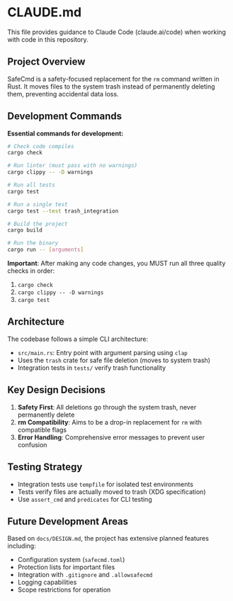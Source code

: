 # CLAUDE.md

This file provides guidance to Claude Code (claude.ai/code) when working with code in this repository.

## Project Overview

SafeCmd is a safety-focused replacement for the `rm` command written in Rust. It moves files to the system trash instead of permanently deleting them, preventing accidental data loss.

## Development Commands

**Essential commands for development:**
```bash
# Check code compiles
cargo check

# Run linter (must pass with no warnings)
cargo clippy -- -D warnings

# Run all tests
cargo test

# Run a single test
cargo test --test trash_integration

# Build the project
cargo build

# Run the binary
cargo run -- [arguments]
```

**Important**: After making any code changes, you MUST run all three quality checks in order:
1. `cargo check`
2. `cargo clippy -- -D warnings`
3. `cargo test`

## Architecture

The codebase follows a simple CLI architecture:
- `src/main.rs`: Entry point with argument parsing using `clap`
- Uses the `trash` crate for safe file deletion (moves to system trash)
- Integration tests in `tests/` verify trash functionality

## Key Design Decisions

1. **Safety First**: All deletions go through the system trash, never permanently delete
2. **rm Compatibility**: Aims to be a drop-in replacement for `rm` with compatible flags
3. **Error Handling**: Comprehensive error messages to prevent user confusion

## Testing Strategy

- Integration tests use `tempfile` for isolated test environments
- Tests verify files are actually moved to trash (XDG specification)
- Use `assert_cmd` and `predicates` for CLI testing

## Future Development Areas

Based on `docs/DESIGN.md`, the project has extensive planned features including:
- Configuration system (`safecmd.toml`)
- Protection lists for important files
- Integration with `.gitignore` and `.allowsafecmd`
- Logging capabilities
- Scope restrictions for operation